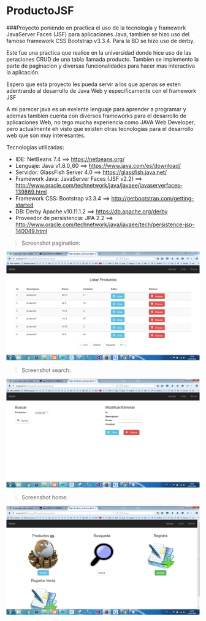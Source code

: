 # ProductoJSF
###Proyecto poniendo en practica el uso de la tecnología y framework JavaServer Faces (JSF) para aplicaciones Java, tambien se hizo uso del famoso framework CSS Bootstrap v3.3.4. Para la BD se hizo uso de derby.

Este fue una practica que realice en la universidad donde hice uso de las peraciones CRUD de una tabla llamada producto. Tambien se implemento la parte de paginacion y diversas funcionalidades para hacer mas interactiva la aplicación.

Espero que esta proyecto les pueda servir a los que apenas se esten adentrando al desarrollo de Java Web y especificamente con el framework JSF

A mi parecer java es un exelente lenguaje para aprender a programar y ademas tambien cuenta con diversos frameworks para el desarrollo de aplicaciones Web, no tego mucha experiencia como JAVA Web Developer, pero actualmente eh visto que existen otras tecnologias para el desarrollo web que son muy interesantes.

Tecnologias utilizadas:
- IDE: NetBeans 7.4 ==> https://netbeans.org/
- Lenguaje: Java v1.8.0_60 ==> https://www.java.com/es/download/
- Servidor: GlassFish Server 4.0 ==> https://glassfish.java.net/
- Framework Java: JavaServer Faces (JSF v2.2)  ==> http://www.oracle.com/technetwork/java/javaee/javaserverfaces-139869.html
- Framework CSS: Bootstrap v3.3.4 ==> http://getbootstrap.com/getting-started
- DB: Derby Apache v10.11.1.2 ==> https://db.apache.org/derby
- Proveedor de persistencia: JPA 2.2 ==> http://www.oracle.com/technetwork/java/javaee/tech/persistence-jsp-140049.html

> Screenshot pagination:

![paginacion-JSF](https://github.com/CayetanoHerreraLuisRicardo/ProductoJSF/blob/master/paginacion-JSF.PNG)


> Screenshot search:

![search-JSF](https://github.com/CayetanoHerreraLuisRicardo/ProductoJSF/blob/master/buscar-JSF.PNG)


> Screenshot home:

![home-JSF](https://github.com/CayetanoHerreraLuisRicardo/ProductoJSF/blob/master/inicio-JSF.PNG)
